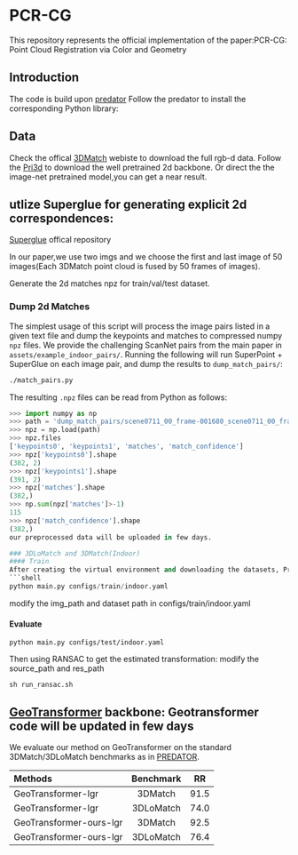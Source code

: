 # PCR-CG

This repository represents the official implementation of the paper:PCR-CG: Point Cloud Registration via Color and Geometry

## Introduction 
The code is build upon [predator](https://github.com/prs-eth/OverlapPredator)
Follow the predator to install the corresponding Python library:


## Data
Check the offical [3DMatch](https://3dmatch.cs.princeton.edu/) webiste to download the full rgb-d data.
Follow the [Pri3d](https://github.com/Sekunde/Pri3D) to download the well pretrained 2d backbone. Or direct the the image-net pretrained model,you can get a 
near result.
## utlize Superglue for generating explicit 2d correspondences:
[Superglue](https://github.com/magicleap/SuperGluePretrainedNetwork) offical repository

In our paper,we use two imgs and we choose the first and last image of 50 images(Each 3DMatch point cloud is fused by 50 frames of images).

Generate the 2d matches npz for train/val/test dataset.
### Dump 2d Matches 

The simplest usage of this script will process the image pairs listed in a given text file and dump the keypoints and matches to compressed numpy `npz` files. We provide the challenging ScanNet pairs from the main paper in `assets/example_indoor_pairs/`. Running the following will run SuperPoint + SuperGlue on each image pair, and dump the results to `dump_match_pairs/`:
```sh
./match_pairs.py
```

The resulting `.npz` files can be read from Python as follows:

```python
>>> import numpy as np
>>> path = 'dump_match_pairs/scene0711_00_frame-001680_scene0711_00_frame-001995_matches.npz'
>>> npz = np.load(path)
>>> npz.files
['keypoints0', 'keypoints1', 'matches', 'match_confidence']
>>> npz['keypoints0'].shape
(382, 2)
>>> npz['keypoints1'].shape
(391, 2)
>>> npz['matches'].shape
(382,)
>>> np.sum(npz['matches']>-1)
115
>>> npz['match_confidence'].shape
(382,)
our preprocessed data will be uploaded in few days.

### 3DLoMatch and 3DMatch(Indoor)
#### Train
After creating the virtual environment and downloading the datasets, Predator can be trained using:
```shell
python main.py configs/train/indoor.yaml
```
modify the img_path and dataset path in configs/train/indoor.yaml

#### Evaluate
```shell
python main.py configs/test/indoor.yaml
```
Then using RANSAC to get the estimated transformation:
modify the source_path and res_path
```shell
sh run_ransac.sh
```

## [GeoTransformer](https://github.com/qinzheng93/GeoTransformer) backbone: Geotransformer code will be updated in few days
We evaluate our method on  GeoTransformer on the standard 3DMatch/3DLoMatch benchmarks as in [PREDATOR](https://arxiv.org/abs/2011.13005).

|      Methods          | Benchmark   |  RR   |
| :--------       | :---:       |    :---: | 
|GeoTransformer-lgr| 3DMatch     | 91.5  |
|GeoTransformer-lgr| 3DLoMatch   | 74.0 |
|GeoTransformer-ours-lgr| 3DMatch     | 92.5  |
|GeoTransformer-ours-lgr| 3DLoMatch   | 76.4 |
